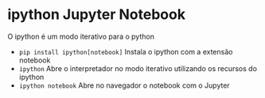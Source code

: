 # ipython Jupyter Notebook

O ipython é um modo iterativo para o python

- `pip install ipython[notebook]` Instala o ipython com a extensão notebook
- `ipython` Abre o interpretador no modo iterativo utilizando os recursos do ipython
- `ipython notebook` Abre no navegador o notebook com o Jupyter
